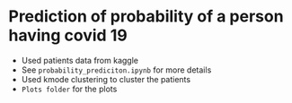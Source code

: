 # Prediction of probability of a person having covid 19
- Used patients data from kaggle
- See ```probability_prediciton.ipynb``` for more details
- Used kmode clustering to cluster the patients
- ```Plots folder``` for the plots
